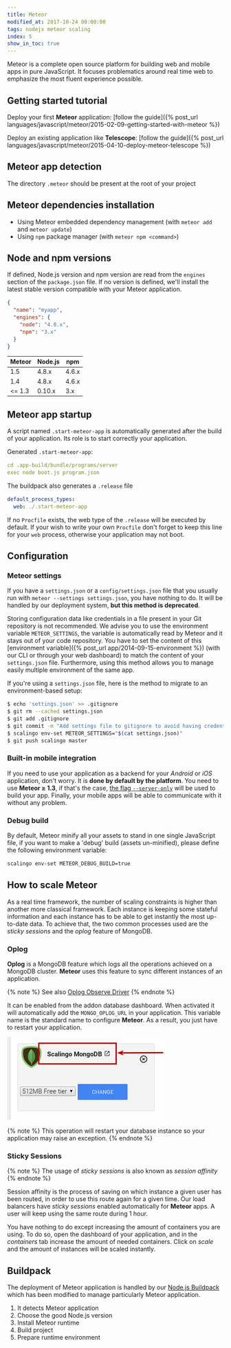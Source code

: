 ```yaml
---
title: Meteor
modified_at: 2017-10-24 00:00:00
tags: nodejs meteor scaling
index: 5
show_in_toc: true
---
```


Meteor is a complete open source platform for building web and mobile apps in
pure JavaScript. It focuses problematics around real time web to emphasize the
most fluent experience possible.

## Getting started tutorial

Deploy your first __Meteor__ application: [follow the guide]({% post_url
languages/javascript/meteor/2015-02-09-getting-started-with-meteor %})

Deploy an existing application like __Telescope__: [follow the guide]({%
post_url languages/javascript/meteor/2015-04-10-deploy-meteor-telescope %})

## Meteor app detection

The directory `.meteor` should be present at the root of your project

## Meteor dependencies installation

* Using Meteor embedded dependency management (with `meteor add` and `meteor
  update`)
* Using `npm` package manager (with `meteor npm <command>`)

## Node and npm versions

If defined, Node.js version and npm version are read from the `engines` section of the `package.json` file. If no version is defined, we'll install the latest stable version compatible with your Meteor application.

```json
{
  "name": "myapp",
  "engines": {
    "node": "4.8.x",
    "npm": "3.x"
  }
}
```

| Meteor  |  Node.js   |   npm   |
| ------- | ---------- | ------- |
| 1.5     |  4.8.x     |  4.6.x  |
| 1.4     |  4.8.x     |  4.6.x  |
| <= 1.3  |  0.10.x    |  3.x    |


## Meteor app startup

A script named `.start-meteor-app` is automatically generated after the build of your application. Its role is to start correctly your application.

Generated `.start-meteor-app`:

```yaml
cd .app-build/bundle/programs/server
exec node boot.js program.json
```

The buildpack also generates a `.release` file

```yaml
default_process_types:
  web: ./.start-meteor-app
```

If no `Procfile` exists, the web type of the `.release` will be executed by
default.  If your wish to write your own `Procfile` don't forget to keep this
line for your `web` process, otherwise your application may not boot.

## Configuration

### Meteor settings

If you have a `settings.json` or a `config/settings.json` file that you usually
run with `meteor --settings settings.json`, you have nothing to do. It will be
handled by our deployment system, **but this method is deprecated**.

Storing configuration data like credentials in a file present in your Git
repository is not recommended. We advise you to use the environment variable
`METEOR_SETTINGS`, the variable is automatically read by Meteor and it stays
out of your code repository. You have to set the content of this [environment
variable]({% post_url app/2014-09-15-environment %}) (with our CLI or through
your web dashboard) to match the content of your `settings.json` file.
Furthermore, using this method allows you to manage easily multiple environment
of the same app.

If you're using a `settings.json` file, here is the method to migrate to an environment-based
setup:

```bash
$ echo 'settings.json' >> .gitignore
$ git rm --cached settings.json
$ git add .gitignore
$ git commit -m "Add settings file to gitignore to avoid having credentials in code"
$ scalingo env-set METEOR_SETTINGS="$(cat settings.json)"
$ git push scalingo master
```

### Built-in mobile integration

If you need to use your application as a backend for your *Android* or *iOS*
application, don't worry. It is **done by default by the platform**. You need
to use **Meteor ≥ 1.3**, if that's the case, [the flag
`--server-only`](https://guide.meteor.com/mobile.html#building-for-production)
will be used to build your app. Finally, your mobile apps will be able to communicate
with it without any problem.

### Debug build

By default, Meteor minify all your assets to stand in one single JavaScript
file, if you want to make a 'debug' build (assets un-minified), please define
the following environment variable:

```bash
scalingo env-set METEOR_DEBUG_BUILD=true
```

## How to scale __Meteor__

As a real time framework, the number of scaling constraints is higher than another more classical
framework. Each instance is keeping some stateful information and each instance has to be able to
get instantly the most up-to-date data. To achieve that, the two common processes used are the
_sticky sessions_ and the _oplog_ feature of MongoDB.

### Oplog

__Oplog__ is a MongoDB feature which logs all the operations achieved on a MongoDB cluster. __Meteor__
uses this feature to sync different instances of an application.

{% note %}
  See also [Oplog Observe Driver](https://github.com/meteor/meteor/wiki/Oplog-Observe-Driver)
{% endnote %}

It can be enabled from the addon database dashboard. When activated it will automatically add the
`MONGO_OPLOG_URL` in your application. This variable name is the standard name to configure
__Meteor__.  As a result, you just have to restart your application.

![Link to Dashboard](/assets/images/database/link-to-dashboard.png)

{% note %}
  This operation will restart your database instance so your application may raise an exception.
{% endnote %}

### Sticky Sessions

{% note %}
  The usage of _sticky sessions_ is also known as _session affinity_
{% endnote %}

Session affinity is the process of saving on which instance a given user has been routed, in order
to use this route again for a given time. Our load balancers have _sticky sessions_ enabled
automatically for __Meteor__ apps. A user will keep using the same route during 1 hour.

You have nothing to do except increasing the amount of containers you are using. To do so, open the
dashboard of your application, and in the _containers_ tab increase the amount of needed containers.
Click on _scale_ and the amount of instances will be scaled instantly.

## Buildpack

The deployment of Meteor application is handled by our [Node.js
Buildpack](https://github.com/Scalingo/nodejs-buildpack) which has been modified to manage
particularly Meteor application.

1. It detects Meteor application
2. Choose the good Node.js version
3. Install Meteor runtime
4. Build project
5. Prepare runtime environment
